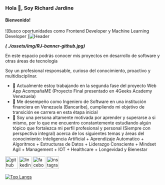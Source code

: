 ### Hola 👋, Soy Richard Jardine
#### Bienvenido! 
![Busco oportunidades como Frontend Developer y Machine Learning Developer ]![Header](./your-header-image-name.png)

 ***( ./assets/img/RJ-banner-github.jpg)***

En este espacio podrás conocer mis proyectos en desarrollo de software y otras áreas de tecnología

Soy un profesional responsable, curioso del conocimiento, proactivo y multidisciplinar. 

<!-- Habilidades: Java / Java Script / ReactJS / Python / HTML / CSS / Flask / SQL / AGILE COACHING / SCRUM / KANBAN /  -->


- 🔭 Actualmente estoy trabajando en la segunda fase del proyecto Web App AcompañaME (Proyecto Final presentado en 4Geeks Academy Venezuela) 
- 🔭 Me desempeño como Ingeniero de Software en una institución financiera en Venezuela (Bancaribe), cumpliendo mi objetivo de transición ee carrera en esta étapa inicial
- 🌱 Soy una persona altamente motivada por aprender y superarse a si mismo, por lo que me encuentro constantemente estudiando algún tópico que fortalezca mi perfil profesional y personal (Siempre con perspectiva integral) acerca de los siguientes temas y áreas del conocimiento: Inteligencia Artificial + Aprendizaje Automatico + Algoritmos + Estructuras de Datos + Liderazgo Consciente + Mindset Agil + Management + IOT + Healthcare + Longevidad y Bienestar 


[<img src='https://cdn.jsdelivr.net/npm/simple-icons@3.0.1/icons/github.svg' alt='github' height='40'>](https://github.com/rhjardine)  [<img src='https://cdn.jsdelivr.net/npm/simple-icons@3.0.1/icons/linkedin.svg' alt='linkedin' height='40'>](https://www.linkedin.com/in/www.linkedin.com/in/rhjardine/)  [<img src='https://cdn.jsdelivr.net/npm/simple-icons@3.0.1/icons/facebook.svg' alt='facebook' height='40'>](https://www.facebook.com/https://www.facebook.com/richardjardine.official)  [<img src='https://cdn.jsdelivr.net/npm/simple-icons@3.0.1/icons/instagram.svg' alt='instagram' height='40'>](https://www.instagram.com/@richardjardineofficial/)  

[![Top Langs](https://github-readme-stats.vercel.app/api/top-langs/?username=rhjardine)](https://github.com/anuraghazra/github-readme-stats)

